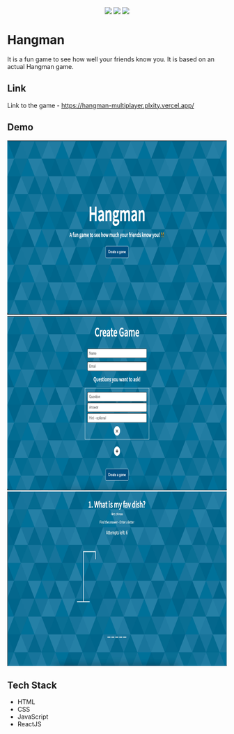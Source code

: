 <div align="center">
    <img src="https://forthebadge.com/images/badges/powered-by-responsibility.svg" >
    <img src="https://forthebadge.com/images/badges/built-with-love.svg" >
    <img src="https://forthebadge.com/images/badges/made-with-javascript.svg" >
</div>


# Hangman

It is a fun game to see how well your friends know you. It is based on an actual Hangman game.

## Link 
 Link to the game - https://hangman-multiplayer.plxity.vercel.app/

## Demo 

<img src="./DemoPics/demo1.png" height="400" width="700">
<img src="./DemoPics/demo2.png" height="400" width="700">
<img src="./DemoPics/demo3.png" height="400" width="700">


## Tech Stack

- HTML
- CSS
- JavaScript
- ReactJS


